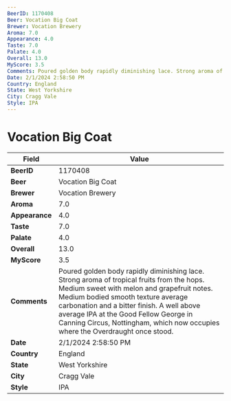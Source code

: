 ```yaml
---
BeerID: 1170408
Beer: Vocation Big Coat
Brewer: Vocation Brewery
Aroma: 7.0
Appearance: 4.0
Taste: 7.0
Palate: 4.0
Overall: 13.0
MyScore: 3.5
Comments: Poured golden body rapidly diminishing lace. Strong aroma of tropical fruits from the hops. Medium sweet with melon and grapefruit notes. Medium bodied smooth texture average carbonation and a bitter finish. A well above average IPA at the Good Fellow George in Canning Circus, Nottingham, which now occupies where the Overdraught once stood.
Date: 2/1/2024 2:58:50 PM
Country: England
State: West Yorkshire
City: Cragg Vale
Style: IPA
---
```


# Vocation Big Coat

| Field         | Value |
|---------------|-------|
| **BeerID** | 1170408 |
| **Beer** | Vocation Big Coat |
| **Brewer** | Vocation Brewery |
| **Aroma** | 7.0 |
| **Appearance** | 4.0 |
| **Taste** | 7.0 |
| **Palate** | 4.0 |
| **Overall** | 13.0 |
| **MyScore** | 3.5 |
| **Comments** | Poured golden body rapidly diminishing lace. Strong aroma of tropical fruits from the hops. Medium sweet with melon and grapefruit notes. Medium bodied smooth texture average carbonation and a bitter finish. A well above average IPA at the Good Fellow George in Canning Circus, Nottingham, which now occupies where the Overdraught once stood. |
| **Date** | 2/1/2024 2:58:50 PM |
| **Country** | England |
| **State** | West Yorkshire |
| **City** | Cragg Vale |
| **Style** | IPA |
